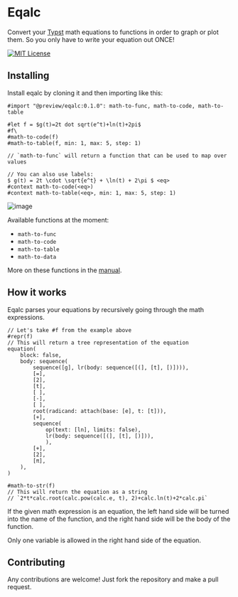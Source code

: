 # Eqalc

Convert your [Typst](https://typst.app/home) math equations to functions in order to graph or plot them.
So you only have to write your equation out ONCE!

[![MIT License](https://img.shields.io/badge/license-MIT-blue)](https://github.com/7ijme/eqalc/blob/main/LICENSE)

## Installing

Install eqalc by cloning it and then importing like this:

```typ
#import "@preview/eqalc:0.1.0": math-to-func, math-to-code, math-to-table

#let f = $g(t)=2t dot sqrt(e^t)+ln(t)+2pi$
#f\
#math-to-code(f)
#math-to-table(f, min: 1, max: 5, step: 1)

// `math-to-func` will return a function that can be used to map over values

// You can also use labels:
$ g(t) = 2t \cdot \sqrt{e^t} + \ln(t) + 2\pi $ <eq>
#context math-to-code(<eq>)
#context math-to-table(<eq>, min: 1, max: 5, step: 1)
```

![image](https://github.com/user-attachments/assets/0cde46d3-e9d6-42f6-a536-f681f6b9091c)

Available functions at the moment:

- `math-to-func`
- `math-to-code`
- `math-to-table`
- `math-to-data`

More on these functions in the [manual](https://github.com/7ijme/eqalc/blob/main/docs/manual.pdf).

## How it works

Eqalc parses your equations by recursively going through the math expressions.

```typ
// Let's take #f from the example above
#repr(f)
// This will return a tree representation of the equation
equation(
    block: false,
    body: sequence(
        sequence([g], lr(body: sequence([(], [t], [)]))),
        [=],
        [2],
        [t],
        [ ],
        [⋅],
        [ ],
        root(radicand: attach(base: [e], t: [t])),
        [+],
        sequence(
            op(text: [ln], limits: false),
            lr(body: sequence([(], [t], [)])),
            ),
        [+],
        [2],
        [π],
    ),
)

#math-to-str(f)
// This will return the equation as a string
// `2*t*calc.root(calc.pow(calc.e, t), 2)+calc.ln(t)+2*calc.pi`
```

If the given math expression is an equation, the left hand side will be turned into the name of the function, and the right hand side will be the body of the function.

Only one variable is allowed in the right hand side of the equation.

## Contributing
Any contributions are welcome! Just fork the repository and make a pull request.
